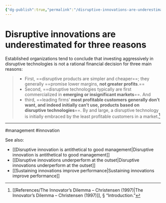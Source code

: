 ```yaml
---
{"dg-publish":true,"permalink":"/disruptive-innovations-are-underestimated-for-three-reasons/"}
---
```



# Disruptive innovations are underestimated for three reasons

Established organizations tend to conclude that investing aggressively in disruptive technologies is not a rational financial decision for three main reasons:

> - First, ==disruptive products are simpler and cheaper==; they generally ==promise lower margins, **not greater profits**.==
> - Second, ==disruptive technologies typically are first commercialized in **emerging or insignificant markets**==. And 
> - third, ==leading firms’ **most profitable customers generally don’t want, and indeed initially can’t use, products based on disruptive technologies**==. By and large, a disruptive technology is initially embraced by the least profitable customers in a market.[^1]


---
#management #innovation 

See also:
- [[Disruptive innovation is antithetical to good management\|Disruptive innovation is antithetical to good management]]
- [[Disruptive innovations underperform at the outset\|Disruptive innovations underperform at the outset]]
- [[Sustaining innovations improve performance\|Sustaining innovations improve performance]]

[^1]: [[References/The Innovator’s Dilemma – Christensen (1997)\|The Innovator’s Dilemma – Christensen (1997)]], § “Introduction.”